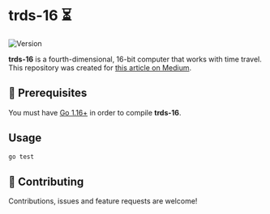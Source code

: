 # trds-16 ⏳

<p>
  <img alt="Version" src="https://img.shields.io/github/go-mod/go-version/thzoid/trds-16">
</p>

**trds-16** is a fourth-dimensional, 16-bit computer that works with time travel. This repository was created for [this article on Medium](https://google.com).

## 📃 Prerequisites

You must have [Go 1.16+](https://go.dev/doc/install) in order to compile **trds-16**.

## Usage

```sh
go test
```

## 🤝 Contributing

Contributions, issues and feature requests are welcome!